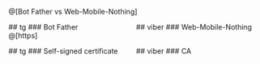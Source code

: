 <style>
.left{
  float: left;
  width: 50%;
  text-align: left;
}
.right{
  float: right;
  width: 50%;
}
</style>


@[Bot Father vs Web-Mobile-Nothing]

<div class="left">
## tg
### Bot Father
</div>
<div class="right">
## viber
### Web-Mobile-Nothing
</div>

---

@[https]

<div class="left">
## tg
### Self-signed certificate
</div>
<div class="right">
## viber
### CA
</div>

---
